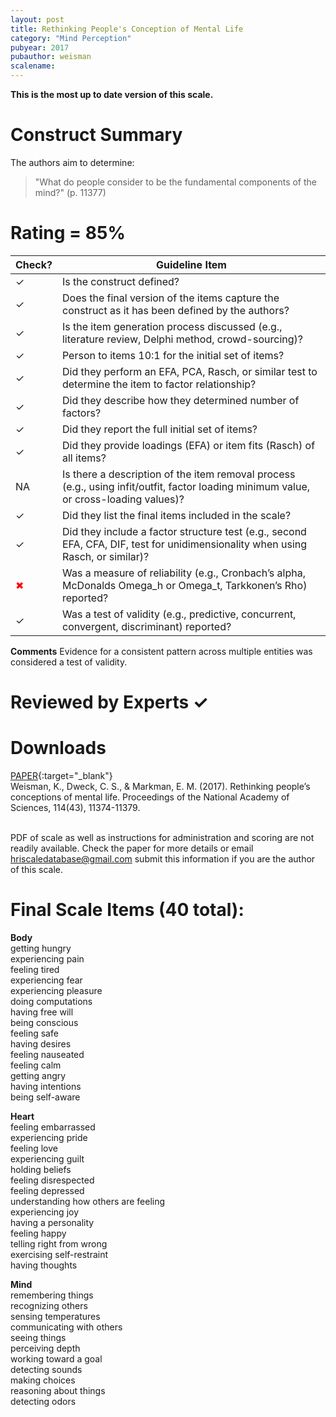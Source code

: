 ```yaml
---
layout: post
title: Rethinking People's Conception of Mental Life
category: "Mind Perception"
pubyear: 2017
pubauthor: weisman
scalename: 
---
```


**This is the most up to date version of this scale.**

# Construct Summary

The authors aim to determine:

>"What do people consider to be the fundamental components of the mind?" (p. 11377)
    
# Rating = 85% 

<table>
  <thead>
    <tr>
      <th>Check?</th>
      <th>Guideline Item</th>
    </tr>
  </thead>
  <tbody>
    <tr>
      <td>&#10003;</td>
      <td>Is the construct defined?</td>
    </tr>
    <tr>
      <td>&#10003;</td>
      <td>Does the final version of the items capture the construct as it has been defined by the authors?</td>
    </tr>
    <tr>
      <td>&#10003;</td>
      <td>Is the item generation process discussed (e.g., literature review, Delphi method, crowd-sourcing)?</td>
    </tr>
    <tr>
      <td>&#10003;</td>
      <td>Person to items 10:1 for the initial set of items?</td>
    </tr>
    <tr>
      <td>&#10003;</td>
      <td>Did they perform an EFA, PCA, Rasch, or similar test to determine the item to factor relationship?</td>
    </tr>
    <tr>
      <td>&#10003;</td>
      <td>Did they describe how they determined number of factors?</td>
    </tr>
    <tr>
      <td>&#10003;</td>
      <td>Did they report the full initial set of items?</td>
    </tr>
    <tr>
      <td>&#10003;</td>
      <td>Did they provide loadings (EFA) or item fits (Rasch) of all items?</td>
    </tr>
    <tr>
      <td>NA</td>
      <td>Is there a description of the item removal process (e.g., using infit/outfit, factor loading minimum value, or cross-loading values)?</td>
    </tr>
    <tr>
      <td>&#10003;</td>
      <td>Did they list the final items included in the scale?</td>
    </tr>
    <tr>
      <td>&#10003;</td>
      <td>Did they include a factor structure test (e.g., second EFA, CFA, DIF, test for unidimensionality when using Rasch, or similar)?</td>
    </tr>
    <tr>
      <td style="color: red;">&#10006;</td>
      <td>Was a measure of reliability (e.g., Cronbach’s alpha, McDonalds Omega_h or Omega_t, Tarkkonen’s Rho) reported?</td>
    </tr>
    <tr>
      <td>&#10003;</td>
      <td>Was a test of validity (e.g., predictive, concurrent, convergent, discriminant) reported?</td>
    </tr>
  </tbody>
</table>

**Comments**
Evidence for a consistent pattern across multiple entities was considered a test of validity.

# Reviewed by Experts &#10003;


# Downloads
[PAPER](https://www.pnas.org/doi/abs/10.1073/pnas.1704347114){:target="_blank"}
<br>Weisman, K., Dweck, C. S., & Markman, E. M. (2017). Rethinking people’s conceptions of mental life. Proceedings of the National Academy of Sciences, 114(43), 11374-11379.

<br>PDF of scale as well as instructions for administration and scoring are not readily available. Check the paper for more details or email hriscaledatabase@gmail.com submit this information if you are the author of this scale.

# Final Scale Items (40 total):

**Body**
<br>getting hungry
<br>experiencing pain
<br>feeling tired
<br>experiencing fear
<br>experiencing pleasure
<br>doing computations
<br>having free will
<br>being conscious
<br>feeling safe
<br>having desires
<br>feeling nauseated
<br>feeling calm
<br>getting angry
<br>having intentions
<br>being self-aware

**Heart**
<br>feeling embarrassed
<br>experiencing pride
<br>feeling love
<br>experiencing guilt
<br>holding beliefs
<br>feeling disrespected
<br>feeling depressed
<br>understanding how others are feeling
<br> experiencing joy
<br>having a personality
<br>feeling happy
<br>telling right from wrong
<br>exercising self-restraint
<br>having thoughts

**Mind**
<br>remembering things
<br>recognizing others
<br>sensing temperatures
<br>communicating with others
<br>seeing things
<br>perceiving depth
<br>working toward a goal
<br>detecting sounds
<br>making choices
<br>reasoning about things
<br>detecting odors





